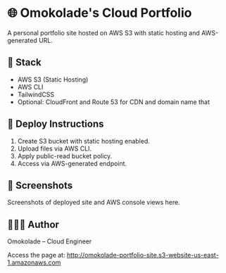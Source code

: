 # 🌐 Omokolade's Cloud Portfolio

A personal portfolio site hosted on AWS S3 with static hosting and AWS-generated URL.

## 🧰 Stack
- AWS S3 (Static Hosting)
- AWS CLI
- TailwindCSS
- Optional: CloudFront and Route 53 for CDN and domain name
that
## 🚀 Deploy Instructions
1. Create S3 bucket with static hosting enabled.
2. Upload files via AWS CLI.
3. Apply public-read bucket policy.
4. Access via AWS-generated endpoint.

## 📸 Screenshots
Screenshots of deployed site and AWS console views here.

## 👨🏾‍💻 Author
Omokolade – Cloud Engineer

Access the page at: http://omokolade-portfolio-site.s3-website-us-east-1.amazonaws.com
